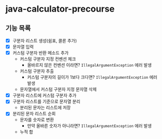 # java-calculator-precourse

## 기능 목록
- [x] 구분자 리스트 생성(쉼표, 콜론 추가)
- [x] 문자열 입력
- [x] 커스텀 구분자 반환 메소드 추가
  - 커스텀 구분자 지정 컨벤션 체크
    - 올바르지 않은 컨벤션 이라면? `IllegalArgumentException` 에러 발생
  - 커스텀 구분자 추출
    - 커스텀 구분자의 길이가 1보다 크다면? `IllegalArgumentException` 에러 발생
  - 문자열에서 커스텀 구분자 지정 문자열 삭제
- [x] 구분자 리스트에 커스텀 구분자 추가
- [x] 구분자 리스트를 기준으로 문자열 분리
  - 분리된 문자는 리스트에 저장
- [x] 분리된 문자 리스트 순회
  - 문자를 숫자로 변환
    - 만약 올바른 숫자가 아니라면? `IllegalArgumentException` 에러 발생
  - 누적 합